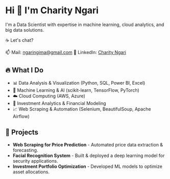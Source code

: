 # Hi 👋 I'm Charity Ngari

I'm a Data Scientist with expertise in machine learning, cloud analytics, and big data solutions.

☕ Let's chat?

📫 Mail: ngaringima@gmail.com
💼 LinkedIn: [Charity Ngari](https://www.linkedin.com/in/charity-ngari-b3713010b/)


## 🔥 What I Do

* 📊 Data Analysis & Visualization (Python, SQL, Power BI, Excel)
* 🤖 Machine Learning & AI (scikit-learn, TensorFlow, PyTorch)
* ☁️ Cloud Computing (AWS, Azure)
* 🏦 Investment Analytics & Financial Modeling
* 📈 Web Scraping & Automation (Selenium, BeautifulSoup, Apache Airflow)

## 🚀 Projects

* **Web Scraping for Price Prediction** - Automated price data extraction & forecasting.
* **Facial Recognition System** - Built & deployed a deep learning model for security applications.
* **Investment Portfolio Optimization** - Developed ML models to optimize asset allocations.